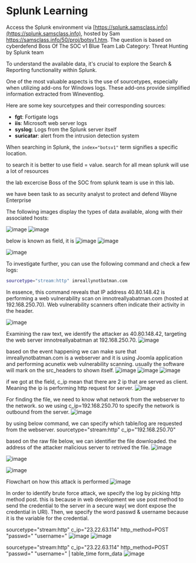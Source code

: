 # Splunk Learning

Access the Splunk environment via [https://splunk.samsclass.info](https://splunk.samsclass.info), hosted by Sam https://samsclass.info/50/proj/botsv1.htm.
The question is based on cyberdefend  Boss Of The SOC v1 Blue Team Lab Category: Threat Hunting by Splunk team

To understand the available data, it's crucial to explore the Search & Reporting functionality within Splunk.

One of the most valuable aspects is the use of sourcetypes, especially when utilizing add-ons for Windows logs. These add-ons provide simplified information extracted from Wineventlog.

Here are some key sourcetypes and their corresponding sources:

- **fgt**: Fortigate logs
- **iis**: Microsoft web server logs
- **syslog**: Logs from the Splunk server itself
- **suricatar**: alert from the intrusion detection system
  
When searching in Splunk, the `index="botsv1"` term signifies a specific location.


to search it is better to use field = value. search for all mean splunk will use a lot of resources

the lab excercise Boss of the SOC from splunk team is use in this lab.

we have been task to as security analyst to protect and defend Wayne Enterprise


The following images display the types of data available, along with their associated hosts:

![image](https://github.com/popipo74/SplunkLearning/assets/46301752/b4257874-08da-4147-a3b2-a36a0cdd482d)
![image](https://github.com/popipo74/SplunkLearning/assets/46301752/1143655b-b759-4b48-9bab-9147f3201208)

below is known as field, it is 
![image](https://github.com/popipo74/SplunkLearning/assets/46301752/9dd723da-46d7-4703-acfe-d81373fd25fa)
![image](https://github.com/popipo74/SplunkLearning/assets/46301752/664badb8-c266-4a40-9852-a75922417bea)

![image](https://github.com/popipo74/SplunkLearning/assets/46301752/031fcf07-0146-4e06-b0c3-0665e153b7d3)


To investigate further, you can use the following command and check a few logs:

```bash
sourcetype="stream:http" imreallynotbatman.com
```

In essence, this command reveals that IP address 40.80.148.42 is performing a web vulnerability scan on imnotreallyabatman.com (hosted at 192.168.250.70). Web vulnerability scanners often indicate their activity in the header.

![image](https://github.com/popipo74/SplunkLearning/assets/46301752/7db03dbc-6ec1-487e-bbd9-e44b6f72efa1)

Examining the raw text, we identify the attacker as 40.80.148.42, targeting the web server imnotreallyabatman at 192.168.250.70.
![image](https://github.com/popipo74/SplunkLearning/assets/46301752/f5754e6b-94fb-4e21-b33d-d64c8372c26b)


based on the event happening we can make sure that imreallynotbatman.com is a webserver and it is using Joomla application and performing acunetix web vulnerability scanning.
usually the software will mark on the src_headers to shown itself.
![image](https://github.com/popipo74/SplunkLearning/assets/46301752/bae96ba9-b3b7-43a7-a013-f7677fe2f0b9)
![image](https://github.com/popipo74/SplunkLearning/assets/46301752/1706ffb5-3d75-44e8-a84c-5b816992ff91)
![image](https://github.com/popipo74/SplunkLearning/assets/46301752/d5fd6c87-ccc1-4676-af0b-9c59e1cc8464)

if we got at the field, c_ip mean that there are 2 ip that are served as client. Meaning the ip is performing http request for server.
![image](https://github.com/popipo74/SplunkLearning/assets/46301752/d73f39a9-df56-44a0-9db7-3b8109c1f6b4)

For finding the file, we need to know what network from the webserver to the network. so we using c_ip=192.168.250.70 to specify the network is outbound from the server.
![image](https://github.com/popipo74/SplunkLearning/assets/46301752/e121faa3-0da0-4705-a94d-d03f19241e4d)

by using below command, we can specify which table/log are requested from the webserver.
sourcetype="stream:http" c_ip="192.168.250.70"

based on the raw file below, we can identifier the file downloaded. the address of the attacker malicious server to retrived the file.
![image](https://github.com/popipo74/SplunkLearning/assets/46301752/ef2227d8-0902-477a-8f24-25d8d4a75549)

![image](https://github.com/popipo74/SplunkLearning/assets/46301752/a7dc4f8e-5dcc-4a29-8e88-b02bffc1bd1b)

![image](https://github.com/popipo74/SplunkLearning/assets/46301752/c583637f-b36f-48e9-ac2f-1a5ef54180ee)

Flowchart on how this attack is performed
![image](https://github.com/popipo74/SplunkLearning/assets/46301752/6ea188f4-7089-4cc1-a1b1-3bdc9991786f)

In order to identify brute force attack, we specify the log by picking http method post. this is because in web development we use post method to send the credential to the server in a secure way( we dont expose the credential in URl).
Then, we specify the word passwd & username because it is the variable for the credential.

sourcetype="stream:http" c_ip="23.22.63.114" http_method=POST  "passwd=" "username="
![image](https://github.com/popipo74/SplunkLearning/assets/46301752/55cfe648-218e-4649-aea2-8088405b45eb)
![image](https://github.com/popipo74/SplunkLearning/assets/46301752/e1e7e595-3115-4ba8-bd4a-72365ac59279)

sourcetype="stream:http" c_ip="23.22.63.114" http_method=POST  "passwd=" "username=" | table_time form_data
![image](https://github.com/popipo74/SplunkLearning/assets/46301752/b4f6a387-2bbc-4bcb-8cbb-19e7979745c7)
